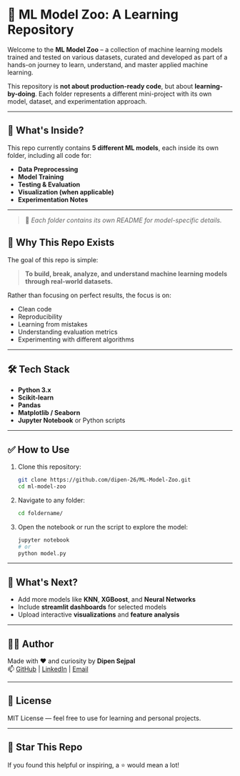 # 🤖 ML Model Zoo: A Learning Repository

Welcome to the **ML Model Zoo** – a collection of machine learning models trained and tested on various datasets, curated and developed as part of a hands-on journey to learn, understand, and master applied machine learning.

This repository is **not about production-ready code**, but about **learning-by-doing**. Each folder represents a different mini-project with its own model, dataset, and experimentation approach.

---

## 🧠 What's Inside?

This repo currently contains **5 different ML models**, each inside its own folder, including all code for:

- **Data Preprocessing**
- **Model Training**
- **Testing & Evaluation**
- **Visualization (when applicable)**
- **Experimentation Notes**

---

> 📌 *Each folder contains its own README for model-specific details.*


## 🎯 Why This Repo Exists

The goal of this repo is simple:
> **To build, break, analyze, and understand machine learning models through real-world datasets.**

Rather than focusing on perfect results, the focus is on:
- Clean code
- Reproducibility
- Learning from mistakes
- Understanding evaluation metrics
- Experimenting with different algorithms

---

## 🛠 Tech Stack

- **Python 3.x**
- **Scikit-learn**
- **Pandas**
- **Matplotlib / Seaborn**
- **Jupyter Notebook** or Python scripts

---

## ✅ How to Use

1. Clone this repository:
    ```bash
    git clone https://github.com/dipen-26/ML-Model-Zoo.git
    cd ml-model-zoo
    ```

2. Navigate to any folder:
    ```bash
    cd foldername/
    ```

3. Open the notebook or run the script to explore the model:
    ```bash
    jupyter notebook
    # or
    python model.py
    ```

---

## 🚀 What's Next?

- Add more models like **KNN**, **XGBoost**, and **Neural Networks**
- Include **streamlit dashboards** for selected models
- Upload interactive **visualizations** and **feature analysis**

---

## 🙋‍♂️ Author

Made with ❤️ and curiosity by **Dipen Sejpal**  
📫 [GitHub](https://github.com/dipen-26) | [LinkedIn](https://www.linkedin.com/in/dipen-sejpal-28753a2b0/) | [Email](dipen.sejpal26@gmail.com)

---

## 📄 License

MIT License — feel free to use for learning and personal projects.

---

## 🌟 Star This Repo

If you found this helpful or inspiring, a ⭐️ would mean a lot!

